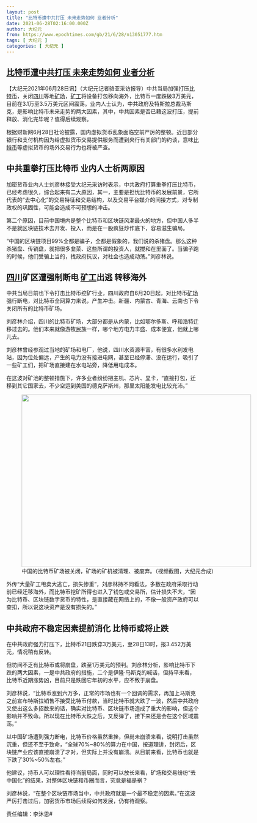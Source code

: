 ```yaml
---
layout: post
title: "比特币遭中共打压 未来走势如何 业者分析"
date: 2021-06-28T02:16:00.000Z
author: 大纪元
from: https://www.epochtimes.com/gb/21/6/28/n13051777.htm
tags: [ 大纪元 ]
categories: [ 大纪元 ]
---
```

<!--1624846560000-->
[比特币遭中共打压 未来走势如何 业者分析](https://www.epochtimes.com/gb/21/6/28/n13051777.htm)
------

<div>
<p>【大纪元2021年06月28日讯】（大纪元记者骆亚采访报导）中共当局加强打压<a href="https://www.epochtimes.com/gb/tag/%E6%AF%94%E7%89%B9%E5%B8%81.html">比特币</a>，关闭<a href="https://www.epochtimes.com/gb/tag/%E5%9B%9B%E5%B7%9D.html">四川</a>等地<a href="https://www.epochtimes.com/gb/tag/%E7%9F%BF%E5%9C%BA.html">矿场</a>，<a href="https://www.epochtimes.com/gb/tag/%E7%9F%BF%E5%B7%A5.html">矿工</a>将设备打包移向海外，比特币一度跌破3万美元，目前在3.1万至3.5万美元区间震荡。业内人士认为，中共政府及特斯拉总裁马斯克，是影响比特币未来走势的两大因素，其中，中共因素是否已藉这波打压，提前释放、消化完毕呢？值得后续观察。</p><p>根据财新网6月28日社论披露，国内虚拟货币乱象面临空前严厉的整顿。近日部分银行和支付机构因为给虚拟货币交易提供服务而遭到央行有关部门的约谈，意味<a href="https://www.epochtimes.com/gb/tag/%E6%AF%94%E7%89%B9%E5%B8%81.html">比特币</a>等虚拟货币的场外交易行为也将被严查。</p><h2>中共重拳打压比特币 业内人士析两原因</h2><p>加密货币业内人士刘彦林接受大纪元采访时表示，中共政府打算重拳打压比特币，已经考虑很久，综合起来有二大原因，其一，主要是担忧比特币的发展前景，它所代表的“去中心化”的交易特征和交易结构，以及交易平台媒介的间接方式，对专制政权的巩固性，可能会造成不可预想的冲击。</p><p>第二个原因，目前中国境内是整个比特币和区块链风潮最火的地方，但中国人多半不是就区块链技术去开发、投入，而是在一股疯狂炒作底下，容易滋生骗局。</p><p>“中国的区块链项目99%全都是骗子，全都是假象的，我们说的杀猪盘。那么这种杀猪盘、传销盘，就把很多韭菜、这些所谓的投资人，就搅和在里面了。当骗子跑的时候，他们受骗上当的，找政府抗议，对社会也造成动荡。”刘彦林说。</p><h2><a href="https://www.epochtimes.com/gb/tag/%E5%9B%9B%E5%B7%9D.html">四川</a>矿区遭强制断电 <a href="https://www.epochtimes.com/gb/tag/%E7%9F%BF%E5%B7%A5.html">矿工</a>出逃 转移海外</h2><p>中共当局日前也下令打击比特币挖矿行业，四川政府自6月20日起，对比特币<a href="https://www.epochtimes.com/gb/tag/%E7%9F%BF%E5%9C%BA.html">矿场</a>强行断电，对比特币全网算力来说，产生冲击。新疆、内蒙古、青海、云南也下令关闭所有的比特币矿场。</p><p>刘彦林介绍，四川的比特币矿场，大部分都是从内蒙，比如鄂尔多斯、呼和浩特迁移过去的。他们本来就像游牧民族一样，哪个地方电力丰盛、成本便宜，他就上哪儿去。</p><p>刘彦林曾经参观过当地的矿场和电厂，他说，四川水资源丰富，有很多水利发电站，因为位处偏远，产生的电力没有接进电网，甚至已经停滞、没在运行，吸引了一些矿工们，把矿场直接建在水电站旁，降低用电成本。</p><p>在这波对矿池的整顿措施下，许多业者纷纷把主机、芯片、显卡，“直接打包，迁移到其它国家去，不少空运到美国的德克萨斯州，那里太阳能发电比较充沛。”</p><figure id="attachment_13051881" aria-describedby="caption-attachment-13051881" style="width: 601px" class="wp-caption aligncenter"><a target="_blank" href="https://i.epochtimes.com/assets/uploads/2021/06/id13051881-fe5b27d64a80839f197c9c86bfe5adbe.jpg"><img class=" wp-image-13051881" src="https://i.epochtimes.com/assets/uploads/2021/06/id13051881-fe5b27d64a80839f197c9c86bfe5adbe.jpg" alt="" width="601" height="451" /></a><figcaption id="caption-attachment-13051881" class="wp-caption-text">中国的比特币矿场被关闭，矿场的矿机被清理、被废弃。（视频截图，大纪元合成）</figcaption></figure><p>外传“大量矿工甩卖大逃亡，损失惨重”，刘彦林持不同看法，多数在政府采取行动前已经迁移海外，而比特币挖矿所得也进入了钱包或交易所，估计损失不大，“因为比特币、区块链数字货币的特性，是直接藏在网络上的，不像一般资产政府可以查扣，所以说这块资产是没有损失的。”</p><h2>中共政府不稳定因素提前消化 比特币或将止跌</h2><p>在中共政府强力打压下，比特币21日跌穿3万美元，至28日13时，报3.452万美元，情况稍有反转。</p><p>但坊间不乏有比特币或将崩盘，跌至1万美元的预判。刘彦林分析，影响比特币下跌的两大因素，一是中共政府的措施，二个是伊隆·马斯克的喊话，但持平来看，比特币近期涨势凶，目前只是跌回它年初的水平，应不致于崩盘。</p><p>刘彦林说，“比特币涨到六万多，正常的市场也有一个回调的需求，再加上马斯克之前宣布特斯拉销售不接受比特币付款，当时比特币就大跌了一波，然后中共政府又使出这么多招数来的话，确实对比特币、区块链市场造成了重大的影响，但这个影响并不致命。所以现在比特币大跌之后，又反弹了，接下来还是会在这个区域震荡。”</p><p>以中国矿场遭到强力断电，比特币价格虽然重挫，但尚未崩溃来看，说明打击虽然沉重，但还不至于致命，“全球70%~80%的算力在中国，按道理讲，封闭后，区块链产业应该直接崩溃了才对，但实际上并没有崩溃。从目前来看，比特币也就是下跌了30%~50%左右。”</p><p>他建议，持币人可以理性看待当前局面，同时可以放长来看，矿场和交易纷纷“去中国化”的结果，对整体区块链和币圈而言，究竟是福是祸？</p><p>刘彦林说，“在整个区块链市场当中，中共政府就是一个最不稳定的因素。”在这波严厉打击过后，加密货币市场后续将如何发展，仍有待观察。</p><p>责任编辑：李沐恩#</p><p>&nbsp;</p>
</div>
